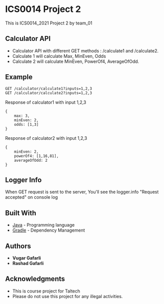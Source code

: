 # ICS0014 Project 2

This is ICS0014_2021 Project 2 by team_01

## Calculator API

* Calculator API with different GET methods : /calculate1 and /calculate2.
* Calculate 1 will calculate Max, MinEven, Odds
* Calculate 2 will calculate MinEven, PowerOf4, AverageOfOdd.

## Example

```
GET /calculator/calculate1?inputs=1,2,3
GET /calculator/calculate2?inputs=1,2,3
```  
Response of calculator1 with input 1,2,3
```
{
    max: 3,
    minEven: 2,
    odds: [1,3]
}
```
Response of calculator2 with input 1,2,3

```
{
    minEven: 2,
    powerOf4: [1,16,81],
    averageOfOdd: 2
}
```
## Logger Info

When GET request is sent to the server, You'll see the logger.info "Request accepted" on console log

## Built With

* [Java](https://www.java.com/en/) - Programming language
* [Gradle](https://gradle.org/) - Dependency Management

## Authors

* **Vugar Gafarli**
* **Rashad Gafarli**

## Acknowledgments

* This is course project for Taltech
* Please do not use this project for any illegal activities.